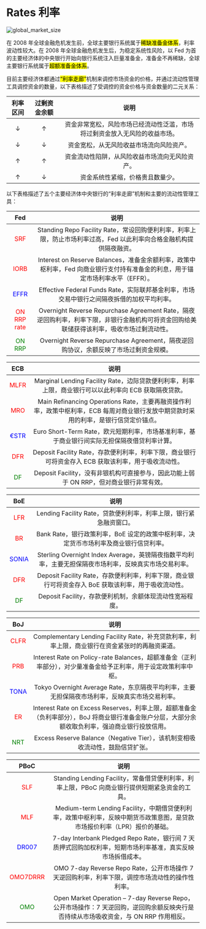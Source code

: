 # Rates 利率

![global_market_size](./img/global_market_size.png)

在 2008 年全球金融危机发生前，全球主要银行系统属于<mark>稀缺准备金体系</mark>，利率波动性较大。在 2008 年全球金融危机发生后，为稳定系统性风险，以 Fed 为首的主要经济体的中央银行开始向银行系统注入巨量准备金，准备金不再稀缺，全球主要银行系统属于<mark>超额准备金体系</mark>。

目前主要经济体都通过<mark>“利率走廊”</mark>机制来调控市场资金的价格，并通过流动性管理工具调控资金的数量，以下表格描述了受调控的资金价格与资金数量的二元关系：

| 利率区间 | 过剩资金余额 | 说明 |
|:-:|:-:|:-:|
| ↓ | ↑ | 资金非常宽松，风险市场已经流动性泛滥，市场将过剩资金放入无风险的收益市场。 |
| ↓ | ↓ | 资金宽松，从无风险收益市场流向风险资产。 |
| ↑ | ↑ | 资金流动性陷阱，从风险收益市场流向无风险资产。 |
| ↑ | ↓ | 资金系统性紧缩，价格贵且数量少。 |

以下表格描述了五个主要经济体中央银行的“利率走廊”机制和主要的流动性管理工具：

| Fed | 说明 |
|:-:|:-:|
| <span style="color: red;">SRF</span> | Standing Repo Facility Rate，常设回购便利利率，利率上限，防止市场利率过高，Fed 以此利率向合格金融机构提供隔夜融资。 |
| <span style="color: red;">IORB</span> | Interest on Reserve Balances，准备金余额利率，政策中枢利率，Fed 向商业银行支付持有准备金的利息，用于锚定市场利率水平（EFFR）。 |
| <span style="color: blue;">EFFR</span> | Effective Federal Funds Rate，实际联邦基金利率，市场交易中银行之间隔夜拆借的加权平均利率。 |
| <span style="color: red;">ON RRP rate</span> | Overnight Reverse Repurchase Agreement Rate，隔夜逆回购利率，利率下限，非银行金融机构可将资金回购给美联储获得该利率，吸收市场过剩流动性。 |
| <span style="color: green;">ON RRP</span> | Overnight Reverse Repurchase Agreement，隔夜逆回购协议，余额反映了市场过剩资金规模。 |

| ECB | 说明 |
|:-:|:-:|
| <span style="color: red;">MLFR</span> | Marginal Lending Facility Rate，边际贷款便利利率，利率上限，商业银行可以以此利率向 ECB 获取隔夜贷款。 |
| <span style="color: red;">MRO</span> | Main Refinancing Operations Rate，主要再融资操作利率，政策中枢利率，ECB 每周对商业银行发放中期贷款时采用的利率，是银行信贷定价锚点。 |
| <span style="color: blue;">€STR</span> | Euro Short-Term Rate，欧元短期利率，市场基准利率，基于商业银行间实际无担保隔夜借贷利率计算。 |
| <span style="color: red;">DFR</span> | Deposit Facility Rate，存款便利利率，利率下限，商业银行可将资金存入 ECB 获取该利率，用于吸收流动性。 |
| <span style="color: green;">DF</span> | Deposit Facility，没有非银机构可直接参与，因此功能上弱于 ON RRP，但对商业银行非常有效。 |

| BoE | 说明 |
|:-:|:-:|
| <span style="color: red;">LFR</span> | Lending Facility Rate，贷款便利利率，利率上限，银行紧急融资窗口。 |
| <span style="color: red;">BR</span> | Bank Rate，银行政策利率，BoE 设定的政策中枢利率，决定货币市场利率及商业银行信贷利率。 |
| <span style="color: blue;">SONIA</span> | Sterling Overnight Index Average，英镑隔夜指数平均利率，主要无担保隔夜市场利率，反映真实市场交易利率。 |
| <span style="color: red;">DFR</span> | Deposit Facility Rate，存款便利利率，利率下限，商业银行可将资金存入 BoE 获取该利率，用于吸收流动性。 |
| <span style="color: green;">DF</span> | Deposit Facility，存款便利机制，余额体现流动性宽裕程度。 |

| BoJ | 说明 |
|:-:|:-:|
| <span style="color: red;">CLFR</span> | Complementary Lending Facility Rate，补充贷款利率，利率上限，商业银行在资金紧张时的再融资渠道。 |
| <span style="color: red;">PRB</span> | Interest Rate on Policy-rate Balances，超额准备金（正利率部分），对少量准备金给予正利率，用于设定政策利率中枢。 |
| <span style="color: blue;">TONA</span> | Tokyo Overnight Average Rate，东京隔夜平均利率，主要无担保隔夜市场利率，反映真实市场交易利率。 |
| <span style="color: red;">ER</span> | Interest Rate on Excess Reserves，利率上限，超额准备金（负利率部分），BoJ 将商业银行准备金账户分层，大部分余额收取负利率，强迫商业银行投放信用。 |
| <span style="color: green;">NRT</span> | Excess Reserve Balance（Negative Tier），该机制变相吸收流动性，鼓励信贷扩张。 |

| PBoC | 说明 |
|:-:|:-:|
| <span style="color: red;">SLF</span> | Standing Lending Facility，常备借贷便利利率，利率上限，PBoC 向商业银行提供短期紧急资金的工具。 |
| <span style="color: red;">MLF</span> | Medium-term Lending Facility，中期借贷便利利率，政策中枢利率，反映中期货币政策意图，是贷款市场报价利率（LPR）报价的基础。 |
| <span style="color: blue;">DR007</span> | 7-day Interbank Pledged Repo Rate，银行间 7 天质押式回购加权利率，短期市场利率基准，真实反映市场拆借成本。 |
| <span style="color: red;">OMO7DRRR</span> | OMO 7-day Reverse Repo Rate，公开市场操作 7 天逆回购利率，利率下限，调控市场流动性的操作性利率。 |
| <span style="color: green;">OMO</span> | Open Market Operation – 7-day Reverse Repo，公开市场操作：7 天逆回购，逆回购余额反映央行是否持续从市场吸收资金，与 ON RRP 作用相反。 |

